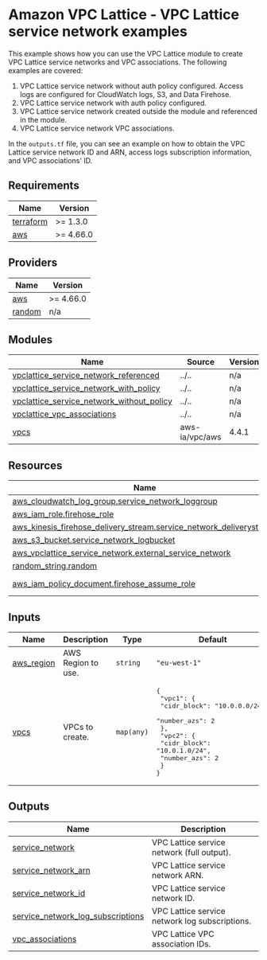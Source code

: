 <!-- BEGIN_TF_DOCS -->
# Amazon VPC Lattice - VPC Lattice service network examples

This example shows how you can use the VPC Lattice module to create VPC Lattice service networks and VPC associations. The following examples are covered:

1. VPC Lattice service network without auth policy configured. Access logs are configured for CloudWatch logs, S3, and Data Firehose.
2. VPC Lattice service network with auth policy configured.
3. VPC Lattice service network created outside the module and referenced in the module.
4. VPC Lattice service network VPC associations.

In the `outputs.tf` file, you can see an example on how to obtain the VPC Lattice service network ID and ARN, access logs subscription information, and VPC associations' ID.

## Requirements

| Name | Version |
|------|---------|
| <a name="requirement_terraform"></a> [terraform](#requirement\_terraform) | >= 1.3.0 |
| <a name="requirement_aws"></a> [aws](#requirement\_aws) | >= 4.66.0 |

## Providers

| Name | Version |
|------|---------|
| <a name="provider_aws"></a> [aws](#provider\_aws) | >= 4.66.0 |
| <a name="provider_random"></a> [random](#provider\_random) | n/a |

## Modules

| Name | Source | Version |
|------|--------|---------|
| <a name="module_vpclattice_service_network_referenced"></a> [vpclattice\_service\_network\_referenced](#module\_vpclattice\_service\_network\_referenced) | ../.. | n/a |
| <a name="module_vpclattice_service_network_with_policy"></a> [vpclattice\_service\_network\_with\_policy](#module\_vpclattice\_service\_network\_with\_policy) | ../.. | n/a |
| <a name="module_vpclattice_service_network_without_policy"></a> [vpclattice\_service\_network\_without\_policy](#module\_vpclattice\_service\_network\_without\_policy) | ../.. | n/a |
| <a name="module_vpclattice_vpc_associations"></a> [vpclattice\_vpc\_associations](#module\_vpclattice\_vpc\_associations) | ../.. | n/a |
| <a name="module_vpcs"></a> [vpcs](#module\_vpcs) | aws-ia/vpc/aws | 4.4.1 |

## Resources

| Name | Type |
|------|------|
| [aws_cloudwatch_log_group.service_network_loggroup](https://registry.terraform.io/providers/hashicorp/aws/latest/docs/resources/cloudwatch_log_group) | resource |
| [aws_iam_role.firehose_role](https://registry.terraform.io/providers/hashicorp/aws/latest/docs/resources/iam_role) | resource |
| [aws_kinesis_firehose_delivery_stream.service_network_deliverystream](https://registry.terraform.io/providers/hashicorp/aws/latest/docs/resources/kinesis_firehose_delivery_stream) | resource |
| [aws_s3_bucket.service_network_logbucket](https://registry.terraform.io/providers/hashicorp/aws/latest/docs/resources/s3_bucket) | resource |
| [aws_vpclattice_service_network.external_service_network](https://registry.terraform.io/providers/hashicorp/aws/latest/docs/resources/vpclattice_service_network) | resource |
| [random_string.random](https://registry.terraform.io/providers/hashicorp/random/latest/docs/resources/string) | resource |
| [aws_iam_policy_document.firehose_assume_role](https://registry.terraform.io/providers/hashicorp/aws/latest/docs/data-sources/iam_policy_document) | data source |

## Inputs

| Name | Description | Type | Default | Required |
|------|-------------|------|---------|:--------:|
| <a name="input_aws_region"></a> [aws\_region](#input\_aws\_region) | AWS Region to use. | `string` | `"eu-west-1"` | no |
| <a name="input_vpcs"></a> [vpcs](#input\_vpcs) | VPCs to create. | `map(any)` | <pre>{<br>  "vpc1": {<br>    "cidr_block": "10.0.0.0/24",<br>    "number_azs": 2<br>  },<br>  "vpc2": {<br>    "cidr_block": "10.0.1.0/24",<br>    "number_azs": 2<br>  }<br>}</pre> | no |

## Outputs

| Name | Description |
|------|-------------|
| <a name="output_service_network"></a> [service\_network](#output\_service\_network) | VPC Lattice service network (full output). |
| <a name="output_service_network_arn"></a> [service\_network\_arn](#output\_service\_network\_arn) | VPC Lattice service network ARN. |
| <a name="output_service_network_id"></a> [service\_network\_id](#output\_service\_network\_id) | VPC Lattice service network ID. |
| <a name="output_service_network_log_subscriptions"></a> [service\_network\_log\_subscriptions](#output\_service\_network\_log\_subscriptions) | VPC Lattice service network log subscriptions. |
| <a name="output_vpc_associations"></a> [vpc\_associations](#output\_vpc\_associations) | VPC Lattice VPC association IDs. |
<!-- END_TF_DOCS -->
